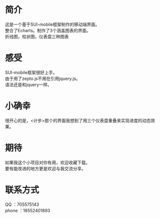 # 简介
这是一个基于SUI-mobile框架制作的移动端界面。<br/>
整合了Echarts。制作了3个涵盖图表的界面。<br/>
折线图，柱状图，仪表盘三种图表<br/>

# 感受
SUI-mobile框架很好上手。<br/>
由于用了zepto.js不用在引用jquery.js。<br/>
语法还是和jquery一样。<br/>

# 小确幸
很开心的是，<计步>那个的界面我想到了用三个仪表盘重叠来实现进度的动态效果。<br/>

# 期待
如果我这个小项目对你有用，欢迎收藏下载。<br/>
要有能改进的地方更是欢迎与我交流分享。<br/>

# 联系方式
QQ    ：705575143<br/>
phone ：18552401893
